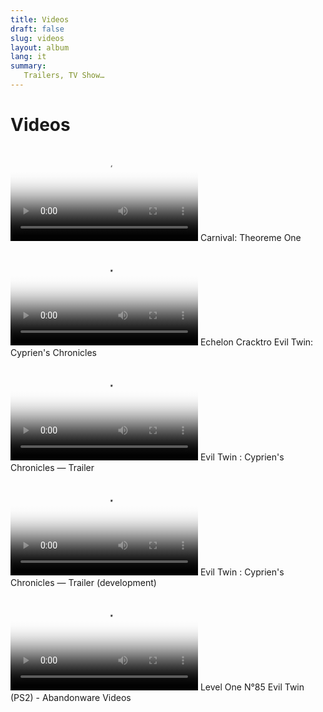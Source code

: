 ```yaml
---
title: Videos
draft: false
slug: videos
layout: album
lang: it
summary: 
   Trailers, TV Show…
---
```


# Videos

<video src="/medias/videos/carnival-psp-trailer.mp4" controls="" poster="/medias/videos/carnival-psp-trailer.jpg"></video>
Carnival: Theoreme One 

<video src="/medias/videos/Echelon_Cracktro_Evil_Twin.mp4" controls="" poster="/medias/videos/Echelon_Cracktro_Evil_Twin.png"></video>
Echelon Cracktro Evil Twin: Cyprien's Chronicles

<video src="/medias/videos/Evil_Twin_Cypriens_Chronicles_Trailer.mp4" controls="" poster="/medias/videos/Evil_Twin_Cypriens_Chronicles_Trailer.jpg"></video>
Evil Twin : Cyprien's Chronicles — Trailer 

<video src="/medias/videos/Evil-Twin-Trailer-Development.mp4" controls="" poster="/medias/videos/Evil-Twin-Trailer-Development.jpg"></video>
Evil Twin : Cyprien's Chronicles — Trailer  (development)


<video src="/medias/videos/Level_One_85_Evil_Twin_PS2.mp4" controls="" poster="/medias/videos/Level_One_85_Evil_Twin_PS2.jpg"></video>
Level One N°85 Evil Twin (PS2) - Abandonware Videos 